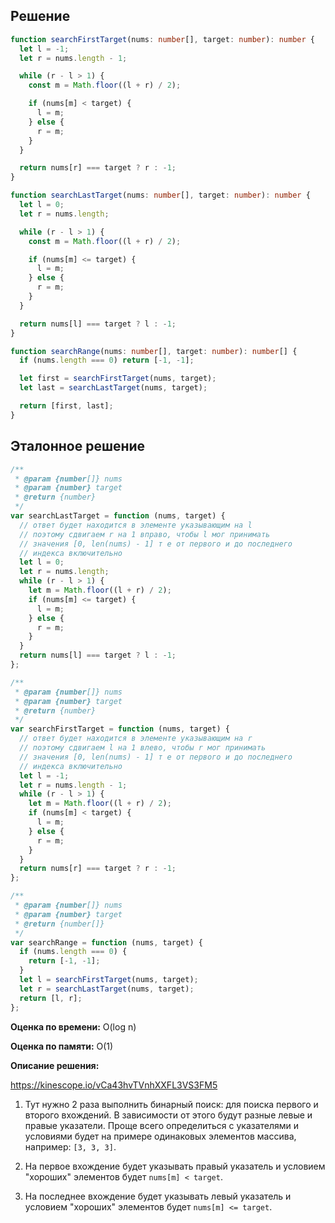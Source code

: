 ## Решение

```typescript
function searchFirstTarget(nums: number[], target: number): number {
  let l = -1;
  let r = nums.length - 1;

  while (r - l > 1) {
    const m = Math.floor((l + r) / 2);

    if (nums[m] < target) {
      l = m;
    } else {
      r = m;
    }
  }

  return nums[r] === target ? r : -1;
}

function searchLastTarget(nums: number[], target: number): number {
  let l = 0;
  let r = nums.length;

  while (r - l > 1) {
    const m = Math.floor((l + r) / 2);

    if (nums[m] <= target) {
      l = m;
    } else {
      r = m;
    }
  }

  return nums[l] === target ? l : -1;
}

function searchRange(nums: number[], target: number): number[] {
  if (nums.length === 0) return [-1, -1];

  let first = searchFirstTarget(nums, target);
  let last = searchLastTarget(nums, target);

  return [first, last];
}
```

## Эталонное решение

```javascript
/**
 * @param {number[]} nums
 * @param {number} target
 * @return {number}
 */
var searchLastTarget = function (nums, target) {
  // ответ будет находится в элементе указывающим на l
  // поэтому сдвигаем r на 1 вправо, чтобы l мог принимать
  // значения [0, len(nums) - 1] т е от первого и до последнего
  // индекса включительно
  let l = 0;
  let r = nums.length;
  while (r - l > 1) {
    let m = Math.floor((l + r) / 2);
    if (nums[m] <= target) {
      l = m;
    } else {
      r = m;
    }
  }
  return nums[l] === target ? l : -1;
};

/**
 * @param {number[]} nums
 * @param {number} target
 * @return {number}
 */
var searchFirstTarget = function (nums, target) {
  // ответ будет находится в элементе указывающим на r
  // поэтому сдвигаем l на 1 влево, чтобы r мог принимать
  // значения [0, len(nums) - 1] т е от первого и до последнего
  // индекса включительно
  let l = -1;
  let r = nums.length - 1;
  while (r - l > 1) {
    let m = Math.floor((l + r) / 2);
    if (nums[m] < target) {
      l = m;
    } else {
      r = m;
    }
  }
  return nums[r] === target ? r : -1;
};

/**
 * @param {number[]} nums
 * @param {number} target
 * @return {number[]}
 */
var searchRange = function (nums, target) {
  if (nums.length === 0) {
    return [-1, -1];
  }
  let l = searchFirstTarget(nums, target);
  let r = searchLastTarget(nums, target);
  return [l, r];
};
```

**Оценка по времени:** O(log n)

**Оценка по памяти:** O(1)

**Описание решения:**

https://kinescope.io/vCa43hvTVnhXXFL3VS3FM5

1. Тут нужно 2 раза выполнить бинарный поиск: для поиска первого и второго вхождений. В зависимости от этого будут разные левые и правые указатели. Проще всего определиться с указателями и условиями будет на примере одинаковых элементов массива, например: `[3, 3, 3]`.

2. На первое вхождение будет указывать правый указатель и условием "хороших" элементов будет `nums[m] < target`.

3. На последнее вхождение будет указывать левый указатель и условием "хороших" элементов будет `nums[m] <= target`.

